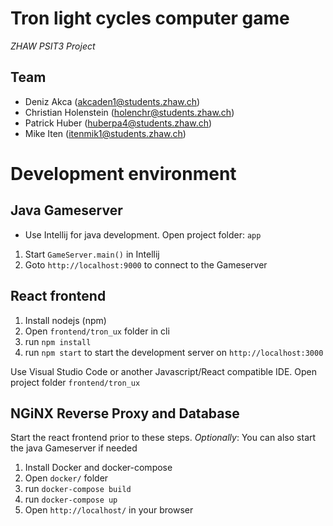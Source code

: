 # Tron light cycles computer game

*ZHAW PSIT3 Project*

## Team
* Deniz Akca (akcaden1@students.zhaw.ch)
* Christian Holenstein (holenchr@students.zhaw.ch)
* Patrick Huber (huberpa4@students.zhaw.ch)
* Mike Iten (itenmik1@students.zhaw.ch)

# Development environment

## Java Gameserver

* Use Intellij for java development. Open project folder: `app`

1. Start `GameServer.main()` in Intellij
2. Goto `http://localhost:9000` to connect to the Gameserver

## React frontend

1. Install nodejs (npm)
2. Open `frontend/tron_ux` folder in cli
3. run `npm install`
4. run `npm start` to start the development server on `http://localhost:3000`

Use Visual Studio Code or another Javascript/React compatible IDE. Open project folder `frontend/tron_ux`

## NGiNX Reverse Proxy and Database

Start the react frontend prior to these steps.
*Optionally*: You can also start the java Gameserver if needed

1. Install Docker and docker-compose
2. Open `docker/` folder
3. run `docker-compose build`
4. run `docker-compose up`
5. Open `http://localhost/` in your browser